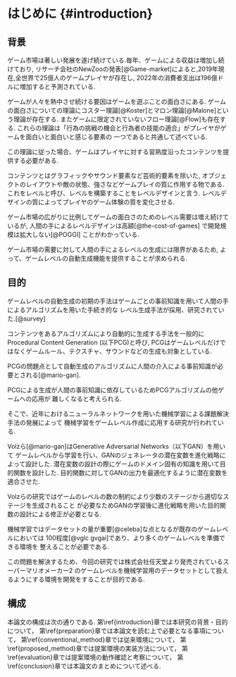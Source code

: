 # はじめに {#introduction}

## 背景

ゲーム市場は著しい発展を遂げ続けている.毎年、ゲームによる収益は増加し続けており,
リサーチ会社のNewZooの発表[@Game-market]によると,2019年現在,全世界で25億人のゲームプレイヤが存在し,
2022年の消費者支出は196億ドルに増加すると予測されている.

ゲームが人々を熱中させ続ける要因はゲームを遊ぶことの面白さにある.
ゲームの面白さについての理論にコスター理論[@Koster]とマロン理論[@Malone]という理論が存在する.
またゲームに限定されていないフロー理論[@Flow]も存在する.
これらの理論は「行為の挑戦の機会と行為者の技能の適合」がプレイヤがゲームを面白いと面白いと感じる要素の
一つであると共通して述べている.

この理論に従った場合、ゲームはプレイヤに対する習熟度沿ったコンテンツを提供する必要がある.

コンテンツとはグラフィックやサウンド要素など芸術的要素を除いた,
オブジェクトのレイアウトや敵の状態、強さなどゲームプレイの質に作用する物である.
これをレベルと呼び、レベルを構築することをレベルデザインと言う.
レベルデザインの質によってプレイヤのゲーム体験の質を変化させる.

ゲーム市場の広がりに比例してゲームの面白さのためのレベル需要は増え続けているが,
人間の手によるレベルデザインは高額[@the-cost-of-games]
で開発規模は拡大しない[@POGGI]
ことがわかっている.

ゲーム市場の需要に対して人間の手によるレベルの生成には限界があるため,
よって、ゲームレベルの自動生成機能を提供することが求められる.


## 目的

<!--- {
フランクにまとめ:
PCGとかが結構前のゲームレベル生成では使われていて
最近はGANを使って研究もされている.
けど、現段階だとゲームレベルの数が足りないから
それっぽく仕上げるために工夫している.
それよりもレベルがいっぱいある環境が準備できたらいいよね.

(前々手法：ゲームごとの人間の手による実装
前手法: GANを用いたジェネレータの学習からの潜在変数の事前知識を用いた志向学習
今回手法: 大量のデータを用いたステージからの学習 )

ここから
}
//TODO PCGは生成系の話であり全てPCGだがそれぞれのメソッドが違うことを書かなかればならない

 -->

ゲームレベルの自動生成の初期の手法はゲームごとの事前知識を用いて人間の手によるアルゴリズムを用いた手続き的な
レベル生成手法が採用、研究されていた.[@survey]

コンテンツをあるアルゴリズムにより自動的に生成する手法を一般的にProcedural Content Generation (以下PCG)と呼び,
PCGはゲームレベルだけではなくゲームルール、テクスチャ、サウンドなどの生成も対象としている.

PCGの問題点として自動生成のアルゴリズムに人間の介入による事前知識が必要とされる[@mario-gan].

PCGによる生成が人間の事前知識に依存しているためPCGアルゴリズムの他ゲームへの応用が
難しくなると考えられる.


そこで、近年におけるニューラルネットワークを用いた機械学習による課題解決手法の発展によって
機械学習をゲームレベル作成に応用する研究が行われている.

Volzら[@mario-gan]はGenerative Adversarial Networks（以下GAN）を用いて
ゲームレベルから学習を行い、GANのジェネレータの潜在変数を進化戦略によって設計した.
潜在変数の設計の際にゲームのドメイン固有の知識を用いて目的関数を設計した.
目的関数に対してGANの出力を最適化するように潜在変数を適合させた.

Volzらの研究ではゲームのレベルの数の制約により少数のステージから適切なステージを生成されること
が必要なためGANの学習後に進化戦略を用いた目的関数の設計による修正が必要となる.

機械学習ではデータセットの量が重要[@celeba]な点となるが既存のゲームレベルにおいては
100程度[@vglc gvgai]であり、より多くのゲームレベルを準備できる環境を
整えることが必要である.

この問題を解決するため、今回の研究では株式会社任天堂より発売されているスーパーマリオメーカー2
のゲームレベルを機械学習用のデータセットとして扱えるようにする環境を開発をすることが目的である.

<!---
## 説明１


ニューラルネットワークを用いた機械学習の発展は目覚ましく画像分類や位置推定、音声認識などで人間以上の性能を達成している.

機械学習において重要な課題が解決するタスクのためのデータセットの構築である.
既存のデータセットとしていくつか例を挙げる.
ImageNet[]は1400万枚以上の画像とその画像のアナテーションからなるデータセットである.
ImageNetの画像は2万以上のクラスに分類されている.

SQuAD[]はQ&Aのデータセットでテキストとそのテキストに関する質問文とその答えからなるデータセットである.
SQuADは10万のQ&Aのセットで構成されている.

このように良い性能を得るための学習には多大な量のデータセットが必要となる.

このデータセットが不足している分野がある.それはビデオゲームにおけるレベルである.
ビデオゲームのレベルは一般的に人間の手によって作られておりゲーム内に存在するレベル数は
多くて100程度であるため他のデータセットと比較すると少ない.
データをセット増やす手法として既存研究ではFPSゲームであるDoomのゲームコミュニティで
ユーザによって作成されたステージを用いた.学習のために収集されたデータ数は9000ステージであった.

スーパーマリオメーカーはユーザーがスーパーマリオのレベルを作成し他のユーザと共有できるシステムがある.
2019年6月28日発売されたスーパマリオメーカー2では発売から2週間で共有されたステージ数は200万ステージを超え、既存研究で使用されたステージ数と
比較しても膨大なデータが存在し,現在も増加し続けている.
本研究室ではビデオゲームステージの自動生成の研究を行っている.ゲームの一例として本研究室ではスーパーマリオメーカー2について
のデータインジェクターツールを開発している


近年はビデオゲームによる対戦をスポーツとして捉えるeSportsやスマートフォンを用いたゲームなどゲーム人気は高くなっている.
ゲームを開発するための環境としてUnity[]やUnreal Engine[]といったツールが豊富に揃っておりゲーム開発に対しても敷居が下がってきている.
ゲームの面白さを構成する要素として
近年、ニューラルネットワークを用いた機械学習が盛んに行われている.
機械学習を用いることでクラス分類や画像認識、時系列予測などで高い精度で予測できている.
別のタスクとして画像などから学習を行いデータを自動生成を行う構造を持つGenerative Adversarial Network(GAN)を用いた自動生成による精度は非常に高い結果を出している.
GANを用いた研究では主に画像の自動生成や超解像化、補完などが研究として盛んに行われている.
GANの応用例として3Dモデルの自動生成や音楽の生成、文章の生成などが行われている.
一方でGANを用いたゲームレベル生成の研究は多くない.

## 説明２
本研究の目的はユーザの作成したレベルを元にGANを用いてレベルの学習を行い、新たなステージを自動生成することである.
自動的にレベルを生成することで、人間の手によるレベルの作成作業を減らすことができる.またユーザの趣向に合わせたレベルを
自動的に生成することでプレイヤのゲーム体験の向上が見込まれる.

GANを用いたレベル生成を行う従来研究に[@mario-gan] おいては学習できるステージ数が限られている条件で進化戦略を用いてある
特定の条件に適合させるよう学習を行う手法や ゲームをプレイができるよう学習を行ったエージェントを用いてステージ評価による
レベル学習する手法がある.またこれらの問題点として以下の問題が挙げられる.

1.ドメイン固有ごとに学習プロセスを検討、構築が必要.
2.ゲームプレイすることが可能なエージェントの開発が必要.

1.ではレベルを評価するための事前知識が必要であり、その評価方法によってレベルの方向性が限定され、人間の手で設計する必要があり
汎用性に難がある.ドメインによってはその評価方法が正しいかどうかを定量的に判別するのが難しい場合もある.

2.では事前にプレイ可能な人工知能もしくは人間の手よる評価から学習を行うため人工知能であればプレイ可能なエージェントを学習する必要があり、
人間が評価する場合は人間がプレイできる量には限りがあるため評価できる量に制限ができてしまう.

一般的なゲームにおいてはプレイヤはゲーム開発者が編集したレベルをプレイするが,最近のゲームにおいてプレイヤが自ら
レベルを編集し投稿することで他のプレイヤが遊ぶことができるゲームも存在する.
そのようなゲームの例としてHappy WheelsやSuper Mario Maker などが挙げられる.
ゲーム開発者はレベル編集機能をゲームに搭載することによってレベルコンテンツの作成の手間を減らすことができる.

一方でプレイヤの作成したデータセットを用いることができればそのデータを元に学習することができる.

本論文ではレベル共有することができるSuper Mario Maker2にプレイヤが作成したレベルをデータセットとして整形し
学習することでレベル生成の自動化について述べる.
--->
## 構成
本論文の構成は次の通りである.
第\ref{introduction}章では本研究の背景・目的について，
第\ref{preparation}章では本論文を読む上で必要となる事項について，
第\ref{conventional_method}章では従来環境について，
第\ref{proposed_method}章では提案環境の実装方法について，
第\ref{evaluation}章では提案環境の動作確認と考察について，
第\ref{conclusion}章では本論文のまとめについて述べる.